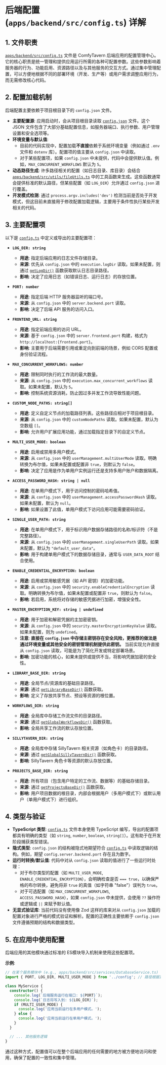 # 后端配置 (`apps/backend/src/config.ts`) 详解

## 1. 文件职责

[`apps/backend/src/config.ts`](../../../../apps/backend/src/config.ts:1) 文件是 ComfyTavern 后端应用的配置管理中心。它的核心职责是统一管理和提供应用运行所需的各种可配置参数。这些参数影响着服务器的行为、功能启用、资源路径以及与其他服务的交互方式。通过集中管理配置，可以方便地根据不同的部署环境（开发、生产等）或用户需求调整应用行为，而无需修改核心代码。

## 2. 配置加载机制

后端配置主要依赖于项目根目录下的 `config.json` 文件。

*   **主要配置源**: 应用启动时，会从项目根目录读取 [`config.json`](../../../../config.json:1) 文件。这个 JSON 文件包含了大部分基础配置信息，如服务器端口、执行参数、用户管理设置和安全选项等。
*   **环境变量与默认值**:
    *   目前的代码实现中，配置加载**不直接**依赖于系统环境变量（例如通过 `.env` 文件和 `dotenv` 库）。配置项的值主要从 `config.json` 中读取。
    *   对于某些配置项，如果 `config.json` 中未提供，代码中会提供默认值。例如，`MAX_CONCURRENT_WORKFLOWS` 默认为 `5`。
*   **动态路径生成**: 许多路径相关的配置（如日志目录、库目录）会结合 [`apps/backend/src/utils/fileUtils.ts`](../../../../apps/backend/src/utils/fileUtils.ts:1) 中的工具函数来生成。这些函数通常会提供标准的默认路径，但某些配置（如 `LOG_DIR`）允许通过 `config.json` 进行覆盖。
*   **开发模式检测**: 通过 `process.argv.includes('dev')` 检测当前是否处于开发模式，但这目前未直接用于修改配置加载逻辑，主要用于条件性执行某些开发相关的代码。

## 3. 主要配置项

以下是 [`config.ts`](../../../../apps/backend/src/config.ts:1) 中定义或导出的主要配置项：

*   **`LOG_DIR: string`**
    *   **用途**: 指定后端应用的日志文件存储目录。
    *   **来源**: 优先从 `config.json` 中的 `execution.logDir` 读取。如果未配置，则通过 [`getLogDir()`](../../../../apps/backend/src/utils/fileUtils.ts:3) 函数获取默认日志目录路径。
    *   **影响**: 决定了应用日志（如错误日志、运行日志）的存放位置。

*   **`PORT: number`**
    *   **用途**: 指定后端 HTTP 服务器监听的端口号。
    *   **来源**: 从 `config.json` 中的 `server.backend.port` 读取。
    *   **影响**: 决定了后端 API 服务的访问入口。

*   **`FRONTEND_URL: string`**
    *   **用途**: 指定前端应用的访问 URL。
    *   **来源**: 基于 `config.json` 中的 `server.frontend.port` 构建，格式为 `http://localhost:{frontend.port}`。
    *   **影响**: 主要用于后端需要引用或重定向到前端的场景，例如 CORS 配置或身份验证流程。

*   **`MAX_CONCURRENT_WORKFLOWS: number`**
    *   **用途**: 限制同时执行的工作流的最大数量。
    *   **来源**: 从 `config.json` 中的 `execution.max_concurrent_workflows` 读取。如果未配置，默认为 `5`。
    *   **影响**: 控制系统资源消耗，防止因过多并发工作流导致性能问题。

*   **`CUSTOM_NODE_PATHS: string[]`**
    *   **用途**: 定义自定义节点的加载路径列表。这些路径应相对于项目根目录。
    *   **来源**: 从 `config.json` 中的 `customNodePaths` 读取。如果未配置，默认为空数组 `[]`。
    *   **影响**: 允许用户扩展应用功能，通过加载指定目录下的自定义节点。

*   **`MULTI_USER_MODE: boolean`**
    *   **用途**: 启用或禁用多用户模式。
    *   **来源**: 从 `config.json` 中的 `userManagement.multiUserMode` 读取。明确转换为布尔值，如果未配置或配置非 `true`，则默认为 `false`。
    *   **影响**: 决定了应用是作为单用户实例运行还是支持多用户账户和数据隔离。

*   **`ACCESS_PASSWORD_HASH: string | null`**
    *   **用途**: 在单用户模式下，用于访问控制的密码哈希值。
    *   **来源**: 从 `config.json` 中的 `userManagement.accessPasswordHash` 读取。如果未配置，默认为 `null`。
    *   **影响**: 如果设置了此值，单用户模式下访问应用可能需要密码验证。

*   **`SINGLE_USER_PATH: string`**
    *   **用途**: 在单用户模式下，用于标识用户数据存储路径的名称/标识符（不是完整路径）。
    *   **来源**: 从 `config.json` 中的 `userManagement.singleUserPath` 读取。如果未配置，默认为 `"default_user_data"`。
    *   **影响**: 用于构建单用户模式下的数据存储目录，通常与 `USER_DATA_ROOT` 结合使用。

*   **`ENABLE_CREDENTIAL_ENCRYPTION: boolean`**
    *   **用途**: 启用或禁用敏感凭据（如 API 密钥）的加密功能。
    *   **来源**: 从 `config.json` 中的 `security.enableCredentialEncryption` 读取。明确转换为布尔值，如果未配置或配置非 `true`，则默认为 `false`。
    *   **影响**: 若启用，系统将对存储的敏感凭据进行加密，增强安全性。

*   **`MASTER_ENCRYPTION_KEY: string | undefined`**
    *   **用途**: 用于加密和解密凭据的主加密密钥。
    *   **来源**: 从 `config.json` 中的 `security.masterEncryptionKeyValue` 读取。如果未配置，则为 `undefined`。
    *   **注意**: **直接在 `config.json` 中存储主密钥存在安全风险，更推荐的做法是通过环境变量或其他安全的密钥管理机制提供此密钥。** 当前实现允许直接从 `config.json` 读取，可能是为了简化开发或特定部署场景。
    *   **影响**: 加密功能的核心，如果未提供或提供不当，将影响凭据加密的安全性。

*   **`LIBRARY_BASE_DIR: string`**
    *   **用途**: 全局节点/资源库的基础目录路径。
    *   **来源**: 通过 [`getLibraryBaseDir()`](../../../../apps/backend/src/utils/fileUtils.ts:4) 函数获取。
    *   **影响**: 定义了存放共享节点、预设等资源的根位置。

*   **`WORKFLOWS_DIR: string`**
    *   **用途**: 全局库中存储工作流文件的目录路径。
    *   **来源**: 通过 [`getGlobalWorkflowsDir()`](../../../../apps/backend/src/utils/fileUtils.ts:5) 函数获取。
    *   **影响**: 全局共享工作流的默认存放位置。

*   **`SILLYTAVERN_DIR: string`**
    *   **用途**: 全局库中存储 SillyTavern 相关资源（如角色卡）的目录路径。
    *   **来源**: 通过 [`getGlobalSillyTavernDir()`](../../../../apps/backend/src/utils/fileUtils.ts:6) 函数获取。
    *   **影响**: SillyTavern 角色卡等资源的默认存放位置。

*   **`PROJECTS_BASE_DIR: string`**
    *   **用途**: 所有项目（包含用户特定的工作流、数据等）的基础存储目录。
    *   **来源**: 通过 [`getProjectsBaseDir()`](../../../../apps/backend/src/utils/fileUtils.ts:7) 函数获取。
    *   **影响**: 用户项目数据的根目录，内部会根据用户（多用户模式下）或默认用户（单用户模式下）进行组织。

## 4. 类型与验证

*   **TypeScript 类型**: [`config.ts`](../../../../apps/backend/src/config.ts:1) 文件本身使用 TypeScript 编写，导出的配置项都具有明确的类型（如 `string`, `number`, `boolean`, `string[]`）。这有助于在开发阶段捕获类型错误。
*   **隐式类型**: `config.json` 的结构被隐式地期望符合 [`config.ts`](../../../../apps/backend/src/config.ts:1) 中读取逻辑的结构。例如，期望 `config.server.backend.port` 存在且为数字。
*   **运行时转换/默认值**: 代码中对从 `config.json` 读取的值进行了一些运行时处理：
    *   对于布尔类型的配置（如 `MULTI_USER_MODE`, `ENABLE_CREDENTIAL_ENCRYPTION`），会明确检查是否 `=== true`，以确保严格的布尔转换，避免将非 `true` 的真值（如字符串 "false"）误判为 `true`。
    *   对于可选配置（如 `MAX_CONCURRENT_WORKFLOWS`, `ACCESS_PASSWORD_HASH`），如果 `config.json` 中未提供，会使用 `??` 操作符或逻辑或 `||` 来赋予默认值。
*   **无显式验证库**: 当前代码没有使用像 Zod 这样的库来对从 `config.json` 加载的配置对象进行严格的模式验证和解析。配置的正确性主要依赖于 `config.json` 文件遵循预期的结构和数据类型。

## 5. 在应用中使用配置

后端应用的其他模块通过标准的 ES模块导入机制来使用这些配置项。

**示例**:

```typescript
// 在某个服务模块中 (e.g., apps/backend/src/services/DatabaseService.ts)
import { PORT, LOG_DIR, MULTI_USER_MODE } from '../config'; // 路径根据实际位置调整

class MyService {
  constructor() {
    console.log(`后端服务运行在端口: ${PORT}`);
    console.log(`日志将写入到: ${LOG_DIR}`);
    if (MULTI_USER_MODE) {
      console.log('应用当前运行在多用户模式。');
    } else {
      console.log('应用当前运行在单用户模式。');
    }
  }

  // ... 其他服务逻辑
}
```

通过这种方式，配置值可以在整个后端应用的任何需要的地方被方便地访问和使用，确保了配置的一致性和集中管理。